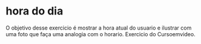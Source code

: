 # hora do dia
 O objetivo desse exercicio é mostrar a hora atual do usuario e ilustrar com uma foto que faça uma analogia com o horario. Exercicio do Cursoemvideo.

